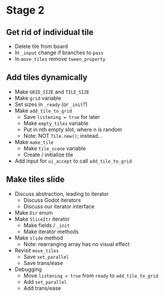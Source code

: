 # Stage 2

## Get rid of individual tile

- Delete tile from board
- In `_input` change if branches to `pass`
- In `move_tiles` remove `tween_property`

## Add tiles dynamically

- Make `GRID_SIZE` and `TILE_SIZE`
- Make `grid` variable
- Set sizes in `_ready` (or `_init`?)
- Make `add_tile_to_grid`
  + Save `listening = true` for later
  + Make `empty_tiles` variable
  + Put in nth empty slot, where n is random
  + Note: NOT `Tile.new()`; instead...
- Make `make_tile`
  + Make `tile_scene` variable
  + Create / initialize tile
- Add input for `ui_accept` to call `add_tile_to_grid`

## Make tiles slide

- Discuss abstraction, leading to iterator
  + Discuss Godot iterators
  + Discuss our iterator interface
- Make `Dir` enum
- Make `SliceItr` iterator
  + Make fields / `_init`
  + Make iterator methods
- Make `slide` method
  + Note: rearranging array has no visual effect
- Revisit `move_tiles`
  + Save `set_parallel`
  + Save trans/ease
- Debugging
  - Move `listening = true` from `ready` to `add_tile_to_grid`
  - Add `set_parallel`
  - Add trans/ease
